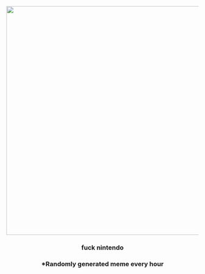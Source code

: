 <p align="center">
        <img src="https://i.redd.it/dogxnfxz6b0a1.jpg" width="600" height="600">
        </p>
        <h3 align="center">fuck nintendo</h3>
        <h3 align="center">*Randomly generated meme every hour</h3>
    